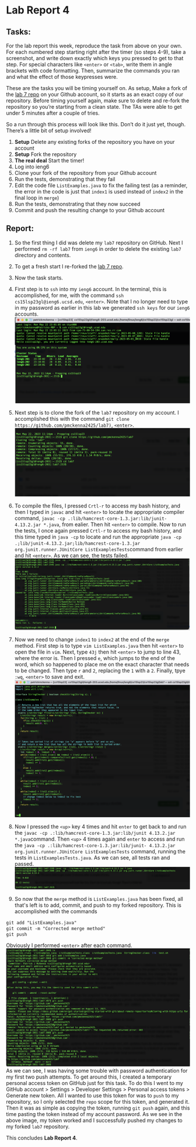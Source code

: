 # Lab Report 4

## Tasks: 
For the lab report this week, reproduce the task from above on your own. For each numbered step starting right after the timer 
(so steps 4-9), take a screenshot, and write down exactly which keys you pressed to get to that step. For special characters 
like `<enter>` or `<tab>`, write them in angle brackets with code formatting. Then, summarize the commands you ran and what the 
effect of those keypresses were.

These are the tasks you will be timing yourself on. As setup, Make a fork of the [lab 7 repo](https://github.com/ucsd-cse15l-s23/lab7) on your Github account, so it starts 
as an exact copy of our repository. Before timing yourself again, make sure to delete and re-fork the repository so you’re starting 
from a clean state. The TAs were able to get under 5 minutes after a couple of tries.

So a run through this process will look like this. Don’t do it just yet, though. There’s a little bit of setup involved!

1. **Setup** Delete any existing forks of the repository you have on your account
2. **Setup** Fork the repository
3. **The real deal** Start the timer!
4. Log into ieng6
5. Clone your fork of the repository from your Github account
6. Run the tests, demonstrating that they fail
7. Edit the code file `ListExamples.java` to fix the failing test (as a reminder, the error in the code is just that `index1` is 
used instead of `index2` in the final loop in `merge`)
8. Run the tests, demonstrating that they now succeed
9. Commit and push the resulting change to your Github account

## Report: 

1. So the first thing I did was delete my `lab7` repository on GitHub. Next I performed `rm -rf lab7` from `ieng6` in order to delete the 
existing `lab7` directory and contents. 
3. To get a fresh start I re-forked the [lab 7 repo](https://github.com/ucsd-cse15l-s23/lab7).
4. Now the task starts. 
5. First step is to `ssh` into my `ieng6` account. In the terminal, this is accomplished, for me, with the command `ssh cs15lsp23gl@ieng6.ucsd.edu`, `<enter>`. Note that I no longer need to type in my password as earlier in this lab we generated `ssh keys` for our `ieng6` accounts. 
![lab7 ssh](lab7-ssh.png)

5. Next step is to clone the fork of the `lab7` repository on my account. I accomplished this with the command 
`git clone https://github.com/pmckenna2425/lab7)`, `<enter>`.  
![cloning lab7 repository](lab7-clone.png)

6. To compile the files, I pressed `Crtl-r` to access my bash history, and then I typed in `javac` and hit `<enter>` to locate the 
appropriate compiler command, `javac -cp .:lib/hamcrest-core-1.3.jar:lib/junit-4.13.2.jar *.java`, from ealier. Then hit `<enter>` to 
compile. Now to run the tests, I once again pressed `Crtl-r` to access my bash history, and this time typed in `java -cp` to locate and run 
the appropriate `java -cp .;lib/junit-4.13.2.jar;lib/hamcrest-core-1.3.jar org.junit.runner.JUnitCore ListExamplesTests`command 
from earlier and hit `<enter>`. As we can see, the tests failed. 
![lab7 failed tests](lab7-test-fail.png)

7. Now we need to change `index1` to `index2` at the end of the `merge` method. First step is to type `vim ListExamples.java` then hit `<enter>` to open the file in `vim`. Next, type `43j` then hit `<enter>` to jump to line 43, where the error is. Then I pressed `e`, which jumps to the end of the word, which so happened to place me on the exact character that needs to be changed. Then type `r` and `2`, replacing the `1` with a `2`. Finally, tpye `:wq`, `<enter>` to save and exit. 
![lab7-vim-fix](lab7-vim-fix.png)

8. Now I pressed the `<up>` key 4 times and hit `enter` to get back to and run the `javac -cp .:lib/hamcrest-core-1.3.jar:lib/junit
4.13.2.jar *.java`command. Then `<up>` 4 times again and `enter` to access and run the `java -cp .:lib/hamcrest-core-1.3.jar:lib/junit-
4.13.2.jar org.junit.runner.JUnitCore ListExamplesTests`
command, running the tests in `ListExamplesTests.java`. As we can see, all tests ran and passed. 
![lab7-tests-success](lab7-tests-success.png)

9. So now that the `merge` method is `ListExamples.java` has been fixed, all that's left is to add, commit, and push to my forked 
repository. This is accomplished with the commands 
```
git add "ListExamples.java" 
git commit -m "Corrected merge method" 
git push
```
Obviously I performed `<enter>` after each command. 
![lab7-commit-push](lab7-commit-push.png)
As we can see, I was having some trouble with password authentication for my first two push attempts. To get around this, I created a temporary personal access token on GitHub just for this task. To do this I went to my GitHub account > Settings > Developer Settings > Personal access tokens > Generate new token. All I wanted to use this token for was to `push` to my repository, so I only selected the `repo` scope for this token, and generated it. Then it was as simple as copying the token, running `git push` again, and this time pasting the token instead of my account password. As we see in the above image, my token worked and I successfully pushed my changes to my forked `lab7` repository. 

This concludes **Lab Report 4**. 
